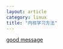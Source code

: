 ```yaml
---
layout: article
category: linux 
title: "内核学习方法"
---
```

[good message](http://www.linux.com/news/software/linux-kernel/804403-three-ways-for-beginners-to-contribute-to-the-linux-kernel)
